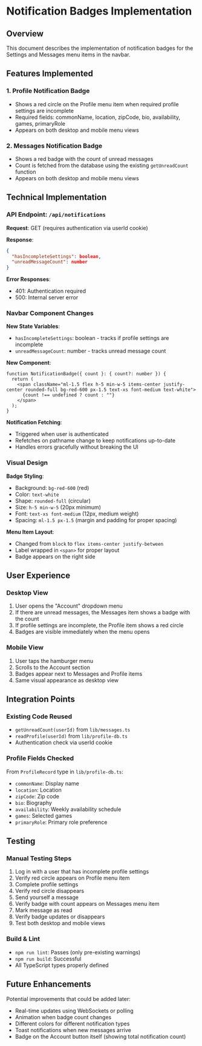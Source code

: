 # Notification Badges Implementation

## Overview
This document describes the implementation of notification badges for the Settings and Messages menu items in the navbar.

## Features Implemented

### 1. Profile Notification Badge
- Shows a red circle on the Profile menu item when required profile settings are incomplete
- Required fields: commonName, location, zipCode, bio, availability, games, primaryRole
- Appears on both desktop and mobile menu views

### 2. Messages Notification Badge  
- Shows a red badge with the count of unread messages
- Count is fetched from the database using the existing `getUnreadCount` function
- Appears on both desktop and mobile menu views

## Technical Implementation

### API Endpoint: `/api/notifications`

**Request**: GET (requires authentication via userId cookie)

**Response**:
```json
{
  "hasIncompleteSettings": boolean,
  "unreadMessageCount": number
}
```

**Error Responses**:
- 401: Authentication required
- 500: Internal server error

### Navbar Component Changes

**New State Variables**:
- `hasIncompleteSettings`: boolean - tracks if profile settings are incomplete
- `unreadMessageCount`: number - tracks unread message count

**New Component**:
```tsx
function NotificationBadge({ count }: { count?: number }) {
  return (
    <span className="ml-1.5 flex h-5 min-w-5 items-center justify-center rounded-full bg-red-600 px-1.5 text-xs font-medium text-white">
      {count !== undefined ? count : ""}
    </span>
  );
}
```

**Notification Fetching**:
- Triggered when user is authenticated
- Refetches on pathname change to keep notifications up-to-date
- Handles errors gracefully without breaking the UI

### Visual Design

**Badge Styling**:
- Background: `bg-red-600` (red)
- Color: `text-white`
- Shape: `rounded-full` (circular)
- Size: `h-5 min-w-5` (20px minimum)
- Font: `text-xs font-medium` (12px, medium weight)
- Spacing: `ml-1.5 px-1.5` (margin and padding for proper spacing)

**Menu Item Layout**:
- Changed from `block` to `flex items-center justify-between`
- Label wrapped in `<span>` for proper layout
- Badge appears on the right side

## User Experience

### Desktop View
1. User opens the "Account" dropdown menu
2. If there are unread messages, the Messages item shows a badge with the count
3. If profile settings are incomplete, the Profile item shows a red circle
4. Badges are visible immediately when the menu opens

### Mobile View  
1. User taps the hamburger menu
2. Scrolls to the Account section
3. Badges appear next to Messages and Profile items
4. Same visual appearance as desktop view

## Integration Points

### Existing Code Reused
- `getUnreadCount(userId)` from `lib/messages.ts`
- `readProfile(userId)` from `lib/profile-db.ts`
- Authentication check via userId cookie

### Profile Fields Checked
From `ProfileRecord` type in `lib/profile-db.ts`:
- `commonName`: Display name
- `location`: Location
- `zipCode`: Zip code
- `bio`: Biography
- `availability`: Weekly availability schedule
- `games`: Selected games
- `primaryRole`: Primary role preference

## Testing

### Manual Testing Steps
1. Log in with a user that has incomplete profile settings
2. Verify red circle appears on Profile menu item
3. Complete profile settings
4. Verify red circle disappears
5. Send yourself a message
6. Verify badge with count appears on Messages menu item
7. Mark message as read
8. Verify badge updates or disappears
9. Test both desktop and mobile views

### Build & Lint
- `npm run lint`: Passes (only pre-existing warnings)
- `npm run build`: Successful
- All TypeScript types properly defined

## Future Enhancements

Potential improvements that could be added later:
- Real-time updates using WebSockets or polling
- Animation when badge count changes
- Different colors for different notification types
- Toast notifications when new messages arrive
- Badge on the Account button itself (showing total notification count)
